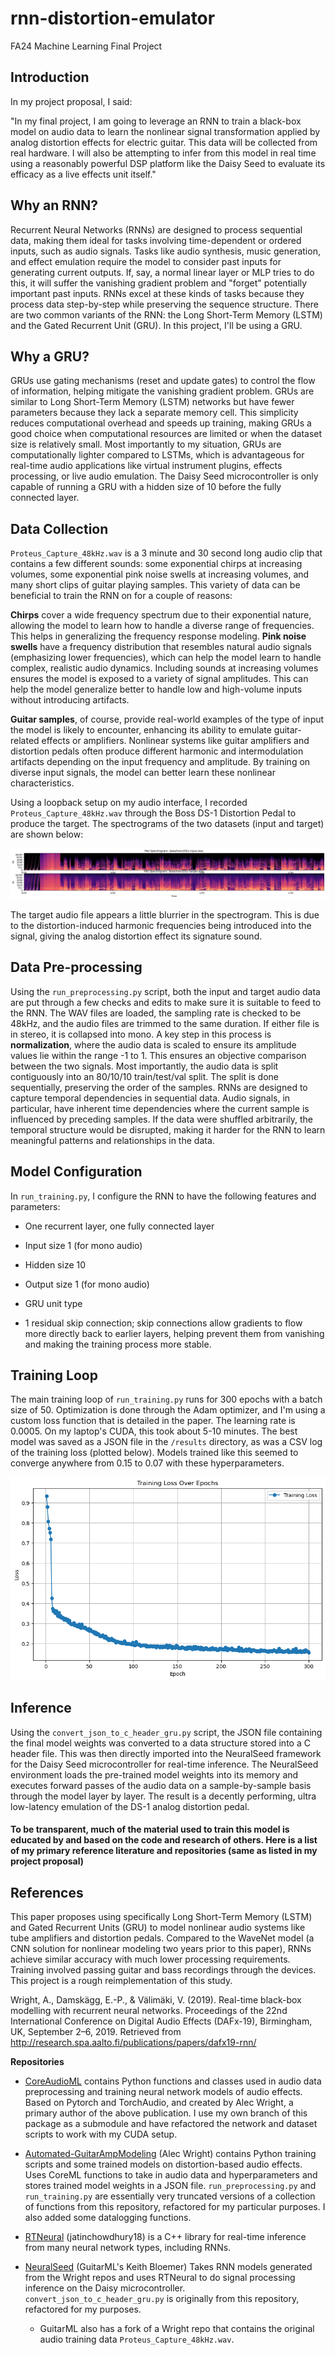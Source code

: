 # rnn-distortion-emulator

FA24 Machine Learning Final Project

## Introduction

In my project proposal, I said:

"In my final project, I am going to leverage an RNN to train a black-box model on audio data to learn the nonlinear signal transformation applied by analog distortion effects for electric guitar. This data will be collected from real hardware. I will also be attempting to infer from this model in real time using a reasonably powerful DSP platform like the Daisy Seed to evaluate its efficacy as a live effects unit itself."

## Why an RNN?

Recurrent Neural Networks (RNNs) are designed to process sequential data, making them ideal for tasks involving time-dependent or ordered inputs, such as audio signals. Tasks like audio synthesis, music generation, and effect emulation require the model to consider past inputs for generating current outputs. If, say, a normal linear layer or MLP tries to do this, it will suffer the vanishing gradient problem and "forget" potentially important past inputs. RNNs excel at these kinds of tasks because they process data step-by-step while preserving the sequence structure. There are two common variants of the RNN: the Long Short-Term Memory (LSTM) and the Gated Recurrent Unit (GRU). In this project, I'll be using a GRU.

## Why a GRU?

GRUs use gating mechanisms (reset and update gates) to control the flow of information, helping mitigate the vanishing gradient problem. GRUs are similar to Long Short-Term Memory (LSTM) networks but have fewer parameters because they lack a separate memory cell. This simplicity reduces computational overhead and speeds up training, making GRUs a good choice when computational resources are limited or when the dataset size is relatively small. Most importantly to my situation, GRUs are computationally lighter compared to LSTMs, which is advantageous for real-time audio applications like virtual instrument plugins, effects processing, or live audio emulation. The Daisy Seed microcontroller is only capable of running a GRU with a hidden size of 10 before the fully connected layer.

## Data Collection

`Proteus_Capture_48kHz.wav` is a 3 minute and 30 second long audio clip that contains a few different sounds: some exponential chirps at increasing volumes, some exponential pink noise swells at increasing volumes, and many short clips of guitar playing samples. This variety of data can be beneficial to train the RNN on for a couple of reasons:

**Chirps** cover a wide frequency spectrum due to their exponential nature, allowing the model to learn how to handle a diverse range of frequencies. This helps in generalizing the frequency response modeling. **Pink noise swells** have a frequency distribution that resembles natural audio signals (emphasizing lower frequencies), which can help the model learn to handle complex, realistic audio dynamics. Including sounds at increasing volumes ensures the model is exposed to a variety of signal amplitudes. This can help the model generalize better to handle low and high-volume inputs without introducing artifacts.

**Guitar samples**, of course, provide real-world examples of the type of input the model is likely to encounter, enhancing its ability to emulate guitar-related effects or amplifiers. Nonlinear systems like guitar amplifiers and distortion pedals often produce different harmonic and intermodulation artifacts depending on the input frequency and amplitude. By training on diverse input signals, the model can better learn these nonlinear characteristics.

Using a loopback setup on my audio interface, I recorded `Proteus_Capture_48kHz.wav` through the Boss DS-1 Distortion Pedal to produce the target. The spectrograms of the two datasets (input and target) are shown below:

![](images/paste-1.png)

The target audio file appears a little blurrier in the spectrogram. This is due to the distortion-induced harmonic frequencies being introduced into the signal, giving the analog distortion effect its signature sound.

## Data Pre-processing

Using the `run_preprocessing.py` script, both the input and target audio data are put through a few checks and edits to make sure it is suitable to feed to the RNN. The WAV files are loaded, the sampling rate is checked to be 48kHz, and the audio files are trimmed to the same duration. If either file is in stereo, it is collapsed into mono. A key step in this process is **normalization**, where the audio data is scaled to ensure its amplitude values lie within the range -1 to 1. This ensures an objective comparison between the two signals. Most importantly, the audio data is split contiguously into an 80/10/10 train/test/val split. The split is done sequentially, preserving the order of the samples. RNNs are designed to capture temporal dependencies in sequential data. Audio signals, in particular, have inherent time dependencies where the current sample is influenced by preceding samples. If the data were shuffled arbitrarily, the temporal structure would be disrupted, making it harder for the RNN to learn meaningful patterns and relationships in the data.

## Model Configuration

In `run_training.py`, I configure the RNN to have the following features and parameters:

-   One recurrent layer, one fully connected layer

-   Input size 1 (for mono audio)

-   Hidden size 10

-   Output size 1 (for mono audio)

-   GRU unit type

-   1 residual skip connection; skip connections allow gradients to flow more directly back to earlier layers, helping prevent them from vanishing and making the training process more stable.

## Training Loop

The main training loop of `run_training.py` runs for 300 epochs with a batch size of 50. Optimization is done through the Adam optimizer, and I'm using a custom loss function that is detailed in the paper. The learning rate is 0.0005. On my laptop's CUDA, this took about 5-10 minutes. The best model was saved as a JSON file in the `/results` directory, as was a CSV log of the training loss (plotted below). Models trained like this seemed to converge anywhere from 0.15 to 0.07 with these hyperparameters.

![](images/paste-2.png)

## Inference

Using the `convert_json_to_c_header_gru.py` script, the JSON file containing the final model weights was converted to a data structure stored into a C header file. This was then directly imported into the NeuralSeed framework for the Daisy Seed microcontroller for real-time inference. The NeuralSeed environment loads the pre-trained model weights into its memory and executes forward passes of the audio data on a sample-by-sample basis through the model layer by layer. The result is a decently performing, ultra low-latency emulation of the DS-1 analog distortion pedal.

#### To be transparent, much of the material used to train this model is educated by and based on the code and research of others. Here is a list of my primary reference literature and repositories (same as listed in my project proposal)

## References

This paper proposes using specifically Long Short-Term Memory (LSTM) and Gated Recurrent Units (GRU) to model nonlinear audio systems like tube amplifiers and distortion pedals. Compared to the WaveNet model (a CNN solution for nonlinear modeling two years prior to this paper), RNNs achieve similar accuracy with much lower processing requirements. Training involved passing guitar and bass recordings through the devices. This project is a rough reimplementation of this study.

Wright, A., Damskägg, E.-P., & Välimäki, V. (2019). Real-time black-box modelling with recurrent neural networks. Proceedings of the 22nd International Conference on Digital Audio Effects (DAFx-19), Birmingham, UK, September 2–6, 2019. Retrieved from <http://research.spa.aalto.fi/publications/papers/dafx19-rnn/​>

**Repositories**

-   [CoreAudioML](https://github.com/Alec-Wright/CoreAudioML/tree/main) contains Python functions and classes used in audio data preprocessing and training neural network models of audio effects. Based on Pytorch and TorchAudio, and created by Alec Wright, a primary author of the above publication. I use my own branch of this package as a submodule and have refactored the network and dataset scripts to work with my CUDA setup.

-   [Automated-GuitarAmpModeling](https://github.com/Alec-Wright/Automated-GuitarAmpModelling) (Alec Wright) contains Python training scripts and some trained models on distortion-based audio effects. Uses CoreML functions to take in audio data and hyperparameters and stores trained model weights in a JSON file. `run_preprocessing.py` and `run_training.py` are essentially very truncated versions of a collection of functions from this repository, refactored for my particular purposes. I also added some datalogging functions.

-   [RTNeural](https://github.com/jatinchowdhury18/RTNeural) (jatinchowdhury18) is a C++ library for real-time inference from many neural network types, including RNNs.

-   [NeuralSeed](http://github.com/GuitarML/NeuralSeed) (GuitarML's Keith Bloemer) Takes RNN models generated from the Wright repos and uses RTNeural to do signal processing inference on the Daisy microcontroller. `convert_json_to_c_header_gru.py` is originally from this repository, refactored for my purposes.

    -   GuitarML also has a fork of a Wright repo that contains the original audio training data `Proteus_Capture_48kHz.wav`.

##
